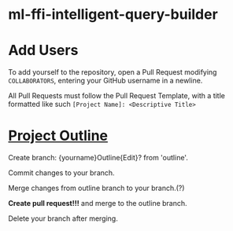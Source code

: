 # ml-ffi-intelligent-query-builder

# Add Users

To add yourself to the repository, open a Pull Request modifying `COLLABORATORS`, entering your GitHub username in a newline.

All Pull Requests must follow the Pull Request Template, with a title formatted like such `[Project Name]: <Descriptive Title>`

# [Project Outline](./project-structure/project-document.md)

Create branch: {yourname}Outline{Edit}? from 'outline'.

Commit changes to your branch.

Merge changes from outline branch to your branch.(?)

**Create pull request!!!** and merge to the outline branch.

Delete your branch after merging. 
